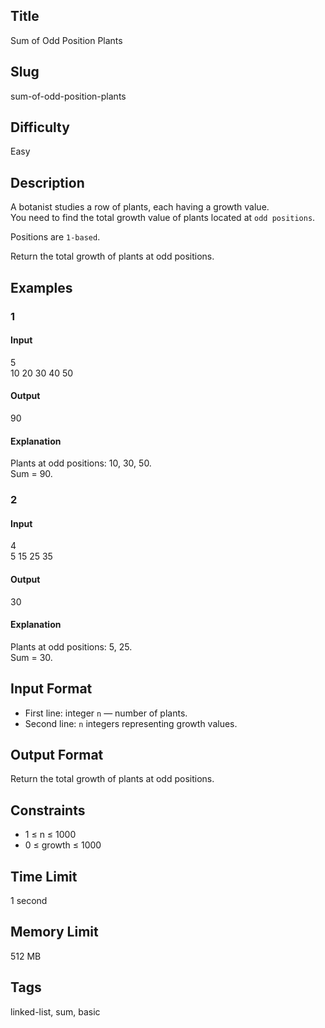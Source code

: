 ## Title
Sum of Odd Position Plants

## Slug
sum-of-odd-position-plants

## Difficulty
Easy

## Description

A botanist studies a row of plants, each having a growth value.  
You need to find the total growth value of plants located at `odd positions`.

Positions are `1-based`.

Return the total growth of plants at odd positions.

## Examples

### 1
#### Input
5  
10 20 30 40 50  

#### Output
90  

#### Explanation
Plants at odd positions: 10, 30, 50.  
Sum = 90.

### 2
#### Input
4  
5 15 25 35  

#### Output
30  

#### Explanation
Plants at odd positions: 5, 25.  
Sum = 30.

## Input Format
- First line: integer `n` — number of plants.  
- Second line: `n` integers representing growth values.

## Output Format
Return the total growth of plants at odd positions.

## Constraints
- 1 ≤ n ≤ 1000  
- 0 ≤ growth ≤ 1000  

## Time Limit
1 second

## Memory Limit
512 MB

## Tags
linked-list, sum, basic
